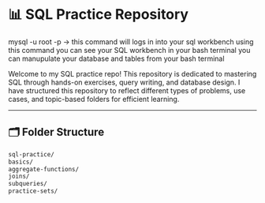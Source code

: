 # 📊 SQL Practice Repository
mysql -u root -p -> this command will logs in into your sql workbench
using this command you can see your SQL workbench in your bash terminal 
you can manupulate your database and tables from your bash terminal 

Welcome to my SQL practice repo! This repository is dedicated to mastering SQL through hands-on exercises, query writing, and database design. I have structured this repository to reflect different types of problems, use cases, and topic-based folders for efficient learning.

---

## 🗂️ Folder Structure

```bash
sql-practice/
basics/
aggregate-functions/
joins/
subqueries/
practice-sets/